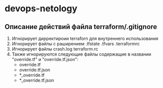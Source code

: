 # devops-netology
## Описание действий файла terraform/.gitignore
1. Игнорирует дирректироии terraforn для внутреннего использования
2. Игнорирует файлы с раширением .tfstate .tfvars .terraformrc
3. Игнорирует файлы crash.log terraform.rc
4. Также игнорируются следующие файлы содержащие в названии "override.tf" и "override.tf.json":
    * override.tf
    * override.tf.json
    * *_override.tf
    * *_override.tf.json
